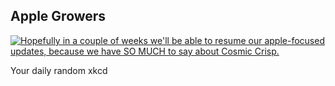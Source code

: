## Apple Growers
[![Hopefully in a couple of weeks we'll be able to resume our apple-focused updates, because we have SO MUCH to say about Cosmic Crisp.](https://imgs.xkcd.com/comics/apple_growers.png)](https://xkcd.com/2410/ "Hopefully in a couple of weeks we'll be able to resume our apple-focused updates, because we have SO MUCH to say about Cosmic Crisp.")

Your daily random xkcd

